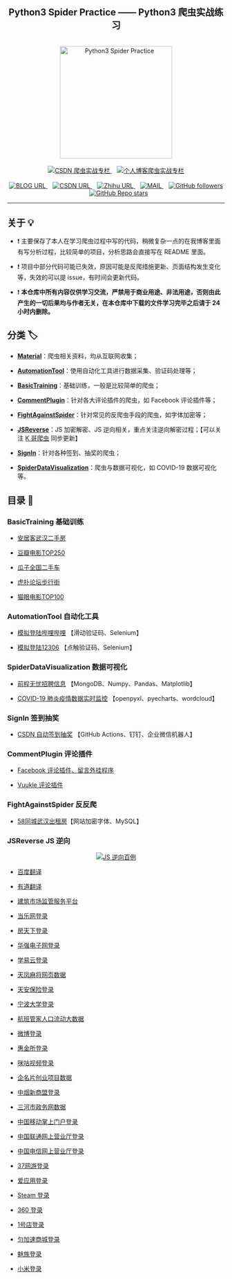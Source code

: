 <h2 align="center">Python3 Spider Practice —— Python3 爬虫实战练习</h2>
<br>
<div align="center">
    <a href="https://github.com/TRHX/Python3-Spider-Practice">
        <img alt="Python3 Spider Practice" src="https://cdn.jsdelivr.net/npm/simple-icons@5.8.1/icons/spyderide.svg" height="260" width="260"></img>
    </a>
</div>
<br>
<div align="center">
    <a href="https://itrhx.blog.csdn.net/category_9351278.html">
        <img alt="CSDN 爬虫实战专栏" src="https://img.shields.io/static/v1?label=CSDN%20%E7%88%AC%E8%99%AB%E5%AE%9E%E6%88%98%E4%B8%93%E6%A0%8F&message=%20&color=%23F91310&logo=SciPy&style=flat-square&logoColor=white">
    </a>&nbsp;&nbsp;
    <a href="https://www.itrhx.com/categories/Python3-%E5%AD%A6%E4%B9%A0%E7%AC%94%E8%AE%B0/%E7%88%AC%E8%99%AB%E5%AE%9E%E6%88%98/">
        <img alt="个人博客爬虫实战专栏" src="https://img.shields.io/static/v1?label=%E4%B8%AA%E4%BA%BA%E5%8D%9A%E5%AE%A2%E7%88%AC%E8%99%AB%E5%AE%9E%E6%88%98%E4%B8%93%E6%A0%8F&message=%20&color=%230077E6&logo=Spyder%20IDE&style=flat-square&logoColor=white">
    </a>
</div>
<br>
<div align="center">
    <a href="https://www.itrhx.com/">
        <img alt="BLOG URL" src="https://img.shields.io/static/v1?label=BLOG&message=%20&color=%23FBBC05&logo=hexo&style=flat-square&logoColor=white">
    </a>&nbsp;&nbsp;
    <a href="https://itrhx.blog.csdn.net/">
        <img alt="CSDN URL" src="https://img.shields.io/static/v1?label=CSDN&message=%20&color=%23F91310&logo=c&style=flat-square&logoColor=white">
    </a>&nbsp;&nbsp;
    <a href="https://www.zhihu.com/people/itrhx">
        <img alt="Zhihu URL" src="https://img.shields.io/static/v1?label=Zhihu&message=%20&color=%230077E6&logo=zhihu&style=flat-square&logoColor=white">
    </a>&nbsp;&nbsp;
    <a href="mailto:admin@itrhx.com">
        <img alt="MAIL" src="https://img.shields.io/static/v1?label=MAIL&message=%20&color=green2&logo=gmail&style=flat-square&logoColor=white">
    </a>&nbsp;&nbsp;
    <a href="https://github.com/TRHX/">
        <img alt="GitHub followers" src="https://img.shields.io/github/followers/TRHX?color=%23008B8B&label=Followers&logo=GitHub&style=flat-square">
    </a>&nbsp;&nbsp;
        <a href="https://github.com/TRHX/Python3-Spider-Practice">
        <img alt="GitHub Repo stars" src="https://img.shields.io/github/stars/TRHX/Python3-Spider-Practice?label=Stars&logo=GitHub&style=flat-square">
    </a>
</div>

---

## 关于 💡

- ❗ 主要保存了本人在学习爬虫过程中写的代码，稍微复杂一点的在我博客里面有写分析过程，比较简单的项目，分析思路会直接写在 README 里面。

- ❗ 项目中部分代码可能已失效，原因可能是反爬措施更新、页面结构发生变化等，失效的可以提 issue，有时间会更新代码。

- ❗ **本仓库中所有内容仅供学习交流，严禁用于商业用途、非法用途，否则由此产生的一切后果均与作者无关，在本仓库中下载的文件学习完毕之后请于 24 小时内删除。**

## 分类 🏷️

- **[Material](https://github.com/TRHX/Python3-Spider-Practice/tree/master/Material)**：爬虫相关资料，均从互联网收集；

- **[AutomationTool](https://github.com/TRHX/Python3-Spider-Practice#automationtool-%E8%87%AA%E5%8A%A8%E5%8C%96%E5%B7%A5%E5%85%B7)**：使用自动化工具进行数据采集、验证码处理等；

- **[BasicTraining](https://github.com/TRHX/Python3-Spider-Practice#basictraining-%E5%9F%BA%E7%A1%80%E8%AE%AD%E7%BB%83)**：基础训练，一般是比较简单的爬虫；

- **[CommentPlugin](https://github.com/TRHX/Python3-Spider-Practice#commentplugin-%E8%AF%84%E8%AE%BA%E6%8F%92%E4%BB%B6)**：针对各大评论插件的爬虫，如 Facebook 评论插件等；

- **[FightAgainstSpider](https://github.com/TRHX/Python3-Spider-Practice#fightagainstspider-%E5%8F%8D%E5%8F%8D%E7%88%AC)**：针对常见的反爬虫手段的爬虫，如字体加密等；

- **[JSReverse](https://github.com/TRHX/Python3-Spider-Practice#jsreverse-js-%E9%80%86%E5%90%91)**：JS 加密解密、JS 逆向相关，重点关注逆向解密过程；【可以关注 [K 哥爬虫](https://blog.csdn.net/kdl_csdn) 同步更新】

- **[SignIn](https://github.com/TRHX/Python3-Spider-Practice#signin-%E7%AD%BE%E5%88%B0%E6%8A%BD%E5%A5%96)**：针对各种签到、抽奖的爬虫；

- **[SpiderDataVisualization](https://github.com/TRHX/Python3-Spider-Practice#spiderdatavisualization-%E6%95%B0%E6%8D%AE%E5%8F%AF%E8%A7%86%E5%8C%96)**：爬虫与数据可视化，如 COVID-19 数据可视化等。

## 目录 📑

### BasicTraining 基础训练

- [安居客武汉二手房](https://github.com/TRHX/Python3-Spider-Practice/tree/master/BasicTraining/anjuke)  

- [豆瓣电影TOP250](https://github.com/TRHX/Python3-Spider-Practice/tree/master/BasicTraining/douban-top250)

- [瓜子全国二手车](https://github.com/TRHX/Python3-Spider-Practice/tree/master/BasicTraining/guazi)

- [虎扑论坛步行街](https://github.com/TRHX/Python3-Spider-Practice/tree/master/BasicTraining/hupu)

- [猫眼电影TOP100](https://github.com/TRHX/Python3-Spider-Practice/tree/master/BasicTraining/maoyan-top100)  

### AutomationTool 自动化工具

- [模拟登陆哔哩哔哩](https://github.com/TRHX/Python3-Spider-Practice/tree/master/AutomationTool/bilibili-login)  【滑动验证码、Selenium】

- [模拟登陆12306](https://github.com/TRHX/Python3-Spider-Practice/tree/master/AutomationTool/12306-login)  【点触验证码、Selenium】

### SpiderDataVisualization 数据可视化

- [前程无忧招聘信息](https://github.com/TRHX/Python3-Spider-Practice/tree/master/SpiderDataVisualization/51job)  【MongoDB、Numpy、Pandas、Matplotlib】

- [COVID-19 肺炎疫情数据实时监控](https://github.com/TRHX/Python3-Spider-Practice/tree/master/SpiderDataVisualization/COVID-19)  【openpyxl、pyecharts、wordcloud】

### SignIn 签到抽奖

- [CSDN 自动签到抽奖](https://github.com/TRHX/Python3-Spider-Practice/tree/master/SignIn/csdn-sign-in)  【GitHub Actions、钉钉、企业微信机器人】

### CommentPlugin 评论插件

- [Facebook 评论插件、留言外挂程序](https://github.com/TRHX/Python3-Spider-Practice/tree/master/CommentPlugin/facebook-comments)

- [Vuukle 评论插件](https://github.com/TRHX/Python3-Spider-Practice/tree/master/CommentPlugin/vuukle-comments)

### FightAgainstSpider 反反爬

- [58同城武汉出租房](https://github.com/TRHX/Python3-Spider-Practice/tree/master/FightAgainstSpider/58tongcheng)【网站加密字体、MySQL】

### JSReverse JS 逆向

<div align="center">
    <a href="https://itrhx.blog.csdn.net/">
        <img alt="JS 逆向百例" src="https://img-blog.csdnimg.cn/6f9febc1da4b4e96902f5b5104277a0d.png"></img>
    </a>
</div>

- [百度翻译](https://github.com/TRHX/Python3-Spider-Practice/tree/master/JSReverse/fanyi_baidu_com)

- [有道翻译](https://github.com/TRHX/Python3-Spider-Practice/tree/master/JSReverse/fanyi_youdao_com)

- [建筑市场监管服务平台](https://github.com/TRHX/Python3-Spider-Practice/tree/master/JSReverse/jzsc_mohurd_gov_cn)

- [当乐网登录](https://github.com/TRHX/Python3-Spider-Practice/tree/master/JSReverse/oauth_d_cn)

- [房天下登录](https://github.com/TRHX/Python3-Spider-Practice/tree/master/JSReverse/passport_fang_com)

- [华强电子网登录](https://github.com/TRHX/Python3-Spider-Practice/tree/master/JSReverse/passport_hqew_com)

- [学易云登录](https://github.com/TRHX/Python3-Spider-Practice/tree/master/JSReverse/passport_xueyiyun_com)

- [天凤麻将网页数据](https://github.com/TRHX/Python3-Spider-Practice/tree/master/JSReverse/tenhou_net)

- [天安保险登录](https://github.com/TRHX/Python3-Spider-Practice/tree/master/JSReverse/tianaw_95505_cn)

- [宁波大学登录](https://github.com/TRHX/Python3-Spider-Practice/tree/master/JSReverse/uis_nbu_edu_cn)

- [航班管家人口流动大数据](https://github.com/TRHX/Python3-Spider-Practice/tree/master/JSReverse/unicom_trip_133_cn)

- [微博登录](https://github.com/TRHX/Python3-Spider-Practice/tree/master/JSReverse/weibo_com)

- [惠金所登录](https://github.com/TRHX/Python3-Spider-Practice/tree/master/JSReverse/www_hfax_com)

- [咪咕视频登录](https://github.com/TRHX/Python3-Spider-Practice/tree/master/JSReverse/www_miguvideo_com)

- [企名片创业项目数据](https://github.com/TRHX/Python3-Spider-Practice/tree/master/JSReverse/www_qimingpian_cn)

- [中烟新商盟登录](https://github.com/TRHX/Python3-Spider-Practice/tree/master/JSReverse/www_xinshangmeng_com)

- [三河市政务网数据](https://github.com/TRHX/Python3-Spider-Practice/tree/master/JSReverse/zwfw_san-he_gov_cn)

- [中国移动掌上门户登录](https://github.com/TRHX/Python3-Spider-Practice/tree/master/JSReverse/wap_10086_cn)

- [中国联通网上营业厅登录](https://github.com/TRHX/Python3-Spider-Practice/tree/master/JSReverse/uac_10010_com)

- [中国电信网上营业厅登录](https://github.com/TRHX/Python3-Spider-Practice/tree/master/JSReverse/login_189_cn)

- [37网游登录](https://github.com/TRHX/Python3-Spider-Practice/tree/master/JSReverse/www_37_com)

- [爱应用登录](https://github.com/TRHX/Python3-Spider-Practice/tree/master/JSReverse/www_iappstoday_com)

- [Steam 登录](https://github.com/TRHX/Python3-Spider-Practice/tree/master/JSReverse/store_steampowered_com)

- [360 登录](https://github.com/TRHX/Python3-Spider-Practice/tree/master/JSReverse/i_360_cn)

- [1号店登录](https://github.com/TRHX/Python3-Spider-Practice/tree/master/JSReverse/passport_yhd_com)

- [匀加速商城登录](https://github.com/TRHX/Python3-Spider-Practice/tree/master/JSReverse/www_15yunmall_com)

- [魅族登录](https://github.com/TRHX/Python3-Spider-Practice/tree/master/JSReverse/login_flyme_cn)

- [小米登录](https://github.com/TRHX/Python3-Spider-Practice/tree/master/JSReverse/account_xiaomi_com)
